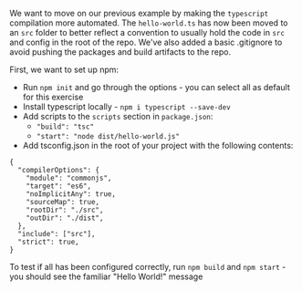 We want to move on our previous example by making the `typescript` compilation more automated.
The `hello-world.ts` has now been moved to an `src` folder to better reflect a convention to usually hold the
code in `src` and config in the root of the repo. We've also added a basic .gitignore to avoid pushing the packages
and build artifacts to the repo.

First, we want to set up npm:
- Run `npm init` and go through the options - you can select all as default for this exercise
- Install typescript locally - `npm i typescript --save-dev`
- Add scripts to the `scripts` section in `package.json`:
  - `"build": "tsc"`
  - `"start": "node dist/hello-world.js"`
- Add tsconfig.json in the root of your project with the following contents:
```
{
  "compilerOptions": {
    "module": "commonjs",
    "target": "es6",
    "noImplicitAny": true,
    "sourceMap": true,
    "rootDir": "./src",
    "outDir": "./dist",
  },
  "include": ["src"],
  "strict": true,
}
```

To test if all has been configured correctly, run `npm build` and `npm start` - you should see the familiar "Hello World!" message